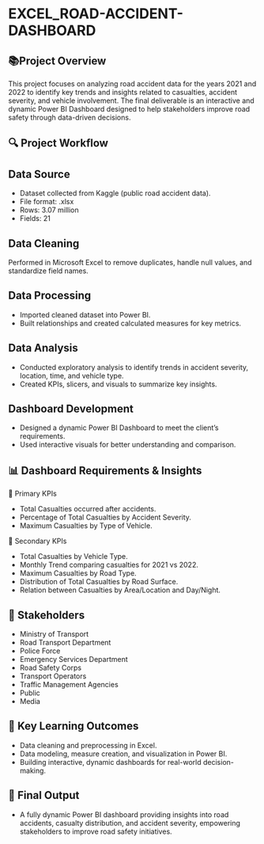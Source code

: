 # EXCEL_ROAD-ACCIDENT-DASHBOARD
 
## 📚Project Overview
This project focuses on analyzing road accident data for the years 2021 and 2022 to identify key trends and insights related to casualties, accident severity, and vehicle involvement. The final deliverable is an interactive and dynamic Power BI Dashboard designed to help stakeholders improve road safety through data-driven decisions.

## 🔍 Project Workflow

## Data Source
- Dataset collected from Kaggle (public road accident data).
- File format: .xlsx
- Rows: 3.07 million
- Fields: 21

## Data Cleaning
Performed in Microsoft Excel to remove duplicates, handle null values, and standardize field names.

## Data Processing
- Imported cleaned dataset into Power BI.
- Built relationships and created calculated measures for key metrics.

## Data Analysis
- Conducted exploratory analysis to identify trends in accident severity, location, time, and vehicle type.
- Created KPIs, slicers, and visuals to summarize key insights.

## Dashboard Development
- Designed a dynamic Power BI Dashboard to meet the client’s requirements.
- Used interactive visuals for better understanding and comparison.

## 📊 Dashboard Requirements & Insights
🔹 Primary KPIs
- Total Casualties occurred after accidents.
- Percentage of Total Casualties by Accident Severity.
- Maximum Casualties by Type of Vehicle.

🔹 Secondary KPIs
- Total Casualties by Vehicle Type.
- Monthly Trend comparing casualties for 2021 vs 2022.
- Maximum Casualties by Road Type.
- Distribution of Total Casualties by Road Surface.
- Relation between Casualties by Area/Location and Day/Night.

## 👥 Stakeholders
- Ministry of Transport
- Road Transport Department
- Police Force
- Emergency Services Department
- Road Safety Corps
- Transport Operators
- Traffic Management Agencies
- Public
- Media

## 🧠 Key Learning Outcomes
- Data cleaning and preprocessing in Excel.
- Data modeling, measure creation, and visualization in Power BI.
- Building interactive, dynamic dashboards for real-world decision-making.

## 🏁 Final Output
- A fully dynamic Power BI dashboard providing insights into road accidents, casualty distribution, and accident severity, empowering stakeholders to improve road safety initiatives.
